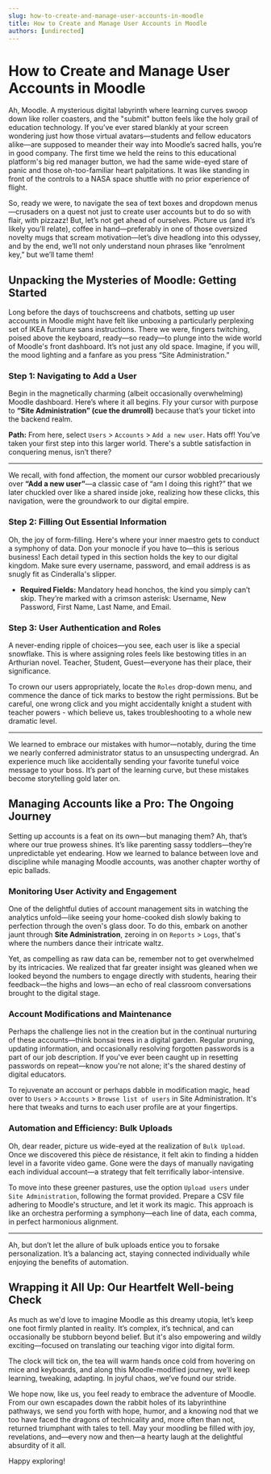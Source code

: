 ```yaml
---
slug: how-to-create-and-manage-user-accounts-in-moodle
title: How to Create and Manage User Accounts in Moodle
authors: [undirected]
---
```



# How to Create and Manage User Accounts in Moodle

Ah, Moodle. A mysterious digital labyrinth where learning curves swoop down like roller coasters, and the "submit" button feels like the holy grail of education technology. If you’ve ever stared blankly at your screen wondering just how those virtual avatars—students and fellow educators alike—are supposed to meander their way into Moodle’s sacred halls, you’re in good company. The first time we held the reins to this educational platform's big red manager button, we had the same wide-eyed stare of panic and those oh-too-familiar heart palpitations. It was like standing in front of the controls to a NASA space shuttle with no prior experience of flight.

So, ready we were, to navigate the sea of text boxes and dropdown menus—crusaders on a quest not just to create user accounts but to do so with flair, with pizzazz! But, let’s not get ahead of ourselves. Picture us (and it’s likely you’ll relate), coffee in hand—preferably in one of those oversized novelty mugs that scream motivation—let’s dive headlong into this odyssey, and by the end, we’ll not only understand noun phrases like “enrolment key,” but we’ll tame them!

## Unpacking the Mysteries of Moodle: Getting Started

Long before the days of touchscreens and chatbots, setting up user accounts in Moodle might have felt like unboxing a particularly perplexing set of IKEA furniture sans instructions. There we were, fingers twitching, poised above the keyboard, ready—so ready—to plunge into the wide world of Moodle's front dashboard. It’s not just any old space. Imagine, if you will, the mood lighting and a fanfare as you press “Site Administration.”

### Step 1: Navigating to Add a User

Begin in the magnetically charming (albeit occasionally overwhelming) Moodle dashboard. Here’s where it all begins. Fly your cursor with purpose to **“Site Administration” (cue the drumroll)** because that’s your ticket into the backend realm.

**Path:** From here, select `Users` > `Accounts` > `Add a new user`. Hats off! You’ve taken your first step into this larger world. There's a subtle satisfaction in conquering menus, isn’t there?

---

We recall, with fond affection, the moment our cursor wobbled precariously over **“Add a new user”**—a classic case of “am I doing this right?” that we later chuckled over like a shared inside joke, realizing how these clicks, this navigation, were the groundwork to our digital empire. 

### Step 2: Filling Out Essential Information

Oh, the joy of form-filling. Here's where your inner maestro gets to conduct a symphony of data. Don your monocle if you have to—this is serious business! Each detail typed in this section holds the key to our digital kingdom. Make sure every username, password, and email address is as snugly fit as Cinderalla's slipper.

- **Required Fields:** Mandatory head honchos, the kind you simply can’t skip. They’re marked with a crimson asterisk: Username, New Password, First Name, Last Name, and Email. 

### Step 3: User Authentication and Roles

A never-ending ripple of choices—you see, each user is like a special snowflake. This is where assigning roles feels like bestowing titles in an Arthurian novel. Teacher, Student, Guest—everyone has their place, their significance.

To crown our users appropriately, locate the `Roles` drop-down menu, and commence the dance of tick marks to bestow the right permissions. But be careful, one wrong click and you might accidentally knight a student with teacher powers - which believe us, takes troubleshooting to a whole new dramatic level.

---

We learned to embrace our mistakes with humor—notably, during the time we nearly conferred administrator status to an unsuspecting undergrad. An experience much like accidentally sending your favorite tuneful voice message to your boss. It’s part of the learning curve, but these mistakes become storytelling gold later on.

## Managing Accounts like a Pro: The Ongoing Journey

Setting up accounts is a feat on its own—but managing them? Ah, that’s where our true prowess shines. It’s like parenting sassy toddlers—they’re unpredictable yet endearing. How we learned to balance between love and discipline while managing Moodle accounts, was another chapter worthy of epic ballads.

### Monitoring User Activity and Engagement

One of the delightful duties of account management sits in watching the analytics unfold—like seeing your home-cooked dish slowly baking to perfection through the oven's glass door. To do this, embark on another jaunt through **Site Administration**, zeroing in on `Reports` > `Logs`, that's where the numbers dance their intricate waltz.

Yet, as compelling as raw data can be, remember not to get overwhelmed by its intricacies. We realized that far greater insight was gleaned when we looked beyond the numbers to engage directly with students, hearing their feedback—the highs and lows—an echo of real classroom conversations brought to the digital stage.

### Account Modifications and Maintenance

Perhaps the challenge lies not in the creation but in the continual nurturing of these accounts—think bonsai trees in a digital garden. Regular pruning, updating information, and occasionally resolving forgotten passwords is a part of our job description. If you've ever been caught up in resetting passwords on repeat—know you're not alone; it's the shared destiny of digital educators.

To rejuvenate an account or perhaps dabble in modification magic, head over to `Users` > `Accounts` > `Browse list of users` in Site Administration. It's here that tweaks and turns to each user profile are at your fingertips.

### Automation and Efficiency: Bulk Uploads

Oh, dear reader, picture us wide-eyed at the realization of `Bulk Upload`. Once we discovered this pièce de résistance, it felt akin to finding a hidden level in a favorite video game. Gone were the days of manually navigating each individual account—a strategy that felt terrifically labor-intensive.

To move into these greener pastures, use the option `Upload users` under `Site Administration`, following the format provided. Prepare a CSV file adhering to Moodle's structure, and let it work its magic. This approach is like an orchestra performing a symphony—each line of data, each comma, in perfect harmonious alignment.

---

Ah, but don’t let the allure of bulk uploads entice you to forsake personalization. It’s a balancing act, staying connected individually while enjoying the benefits of automation.

## Wrapping it All Up: Our Heartfelt Well-being Check

As much as we'd love to imagine Moodle as this dreamy utopia, let’s keep one foot firmly planted in reality. It’s complex, it’s technical, and can occasionally be stubborn beyond belief. But it's also empowering and wildly exciting—focused on translating our teaching vigor into digital form.

The clock will tick on, the tea will warm hands once cold from hovering on mice and keyboards, and along this Moodle-modified journey, we’ll keep learning, tweaking, adapting. In joyful chaos, we’ve found our stride.

We hope now, like us, you feel ready to embrace the adventure of Moodle. From our own escapades down the rabbit holes of its labyrinthine pathways, we send you forth with hope, humor, and a knowing nod that we too have faced the dragons of technicality and, more often than not, returned triumphant with tales to tell. May your moodling be filled with joy, revelations, and—every now and then—a hearty laugh at the delightful absurdity of it all. 

Happy exploring!